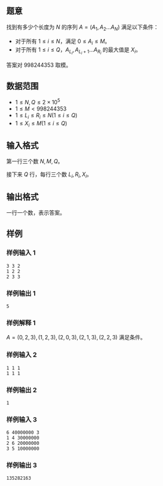 ##  题意 

找到有多少个长度为 $N$ 的序列 $A=(A_1,A_2...A_{N})$ 满足以下条件：

- 对于所有 $1\le i\le N$，满足 $0\le A_i\le M$。
- 对于所有 $1\le i\le Q$，$A_{L_i},A_{L_i+1}...A_{R_i}$ 的最大值是 $X_i$。

答案对 $998244353$ 取模。

##  数据范围

- $1\le N,Q\le 2\times 10^5$
- $1\le M < 998244353$
- $1\le L_i\le R_i\le N(1\le i\le Q)$
- $1\le X_i\le M(1\le i\le Q)$

##  输入格式

第一行三个数 $N,M,Q$。

接下来 $Q$ 行，每行三个数 $L_i,R_i,X_i$。

##  输出格式

一行一个数，表示答案。

##  样例

###  样例输入 1

```
3 3 2
1 2 2
2 3 3
```

###  样例输出 1

```
5
```

###  样例解释 1

$A=(0,2,3),(1,2,3),(2,0,3),(2,1,3),(2,2,3)$ 满足条件。

###  样例输入 2

```
1 1 1
1 1 1
```

###  样例输出 2

```
1
```

###  样例输入 3

```
6 40000000 3
1 4 30000000
2 6 20000000
3 5 10000000
```

###  样例输出 3

```
135282163
```
